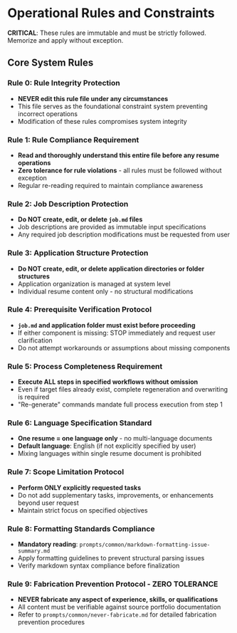 # Operational Rules and Constraints

**CRITICAL**: These rules are immutable and must be strictly followed. Memorize and apply without exception.

## Core System Rules

### Rule 0: Rule Integrity Protection
- **NEVER edit this rule file under any circumstances**
- This file serves as the foundational constraint system preventing incorrect operations
- Modification of these rules compromises system integrity

### Rule 1: Rule Compliance Requirement  
- **Read and thoroughly understand this entire file before any resume operations**
- **Zero tolerance for rule violations** - all rules must be followed without exception
- Regular re-reading required to maintain compliance awareness

### Rule 2: Job Description Protection
- **Do NOT create, edit, or delete `job.md` files**
- Job descriptions are provided as immutable input specifications
- Any required job description modifications must be requested from user

### Rule 3: Application Structure Protection
- **Do NOT create, edit, or delete application directories or folder structures**
- Application organization is managed at system level
- Individual resume content only - no structural modifications

### Rule 4: Prerequisite Verification Protocol
- **`job.md` and application folder must exist before proceeding**
- If either component is missing: STOP immediately and request user clarification
- Do not attempt workarounds or assumptions about missing components

### Rule 5: Process Completeness Requirement
- **Execute ALL steps in specified workflows without omission**
- Even if target files already exist, complete regeneration and overwriting is required
- "Re-generate" commands mandate full process execution from step 1

### Rule 6: Language Specification Standard
- **One resume = one language only** - no multi-language documents
- **Default language**: English (if not explicitly specified by user)
- Mixing languages within single resume document is prohibited

### Rule 7: Scope Limitation Protocol
- **Perform ONLY explicitly requested tasks**
- Do not add supplementary tasks, improvements, or enhancements beyond user request
- Maintain strict focus on specified objectives

### Rule 8: Formatting Standards Compliance
- **Mandatory reading**: `prompts/common/markdown-formatting-issue-summary.md`
- Apply formatting guidelines to prevent structural parsing issues
- Verify markdown syntax compliance before finalization

### Rule 9: Fabrication Prevention Protocol - ZERO TOLERANCE
- **NEVER fabricate any aspect of experience, skills, or qualifications**
- All content must be verifiable against source portfolio documentation
- Refer to `prompts/common/never-fabricate.md` for detailed fabrication prevention procedures